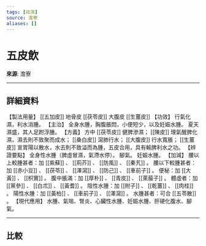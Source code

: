 ```yaml
---
tags: [祛濕]
source: 澹寮
aliases: []
---
```


# 五皮飲

**來源**: 澹寮  

---

## 詳細資料
【製法用量】 [[五加皮]] 地骨皮 [[茯苓皮]] 大腹皮 [[生薑皮]] 【功效】
行氣化濕，利水消腫。
【主治】
全身水腫，胸腹脹悶，小便短少，以及妊娠水腫。
夏天濕盛，其人足跗浮腫。
【方義】
方中 [[茯苓皮]] 健脾滲濕； [[陳皮]] 理氣醒脾化濕，濕去則不致聚而成水； [[桑白皮]] 瀉肺行水； [[大腹皮]] 行水寬脹； [[生薑皮]] 宣胃陽以散水，水去則不致溢而為腫，五皮合用，具有輸脾利水之功。
【辨證要點】
全身性水腫（脾虛冒濕，氣滯水停）。
腳氣。
妊娠水腫。
【加減】
腰以上較腫甚者：加 [[紫蘇]] 、 [[荊芥]] 、 [[防風]] 、 [[秦艽]] 。
腰以下較腫甚者：加 [[赤小豆]] 、 [[茯苓]] 、 [[澤瀉]] 、 [[防己]] 、 [[車前子]] 。
便秘：加 [[大黃]] 、 [[枳實]] 。
腹中脹滿：加 [[厚朴]] 、 [[青皮]] 、 [[萊菔子]] 。
體虛者：加 [[黨參]] 、 [[白朮]] 、 [[黃耆]] 。
陰性水腫：加 [[附子]] 、 [[乾薑]] 、 [[肉桂]] 。
陽性水腫：加 [[黃柏]] 、 [[車前子]] 、 [[澤瀉]] 。
水腫甚者：可合 [[五苓散]] 。
【現代應用】
水腫、氣喘、腎炎、心臟性水腫、妊娠水腫、肝硬化腹水、腳氣。

---

## 比較
